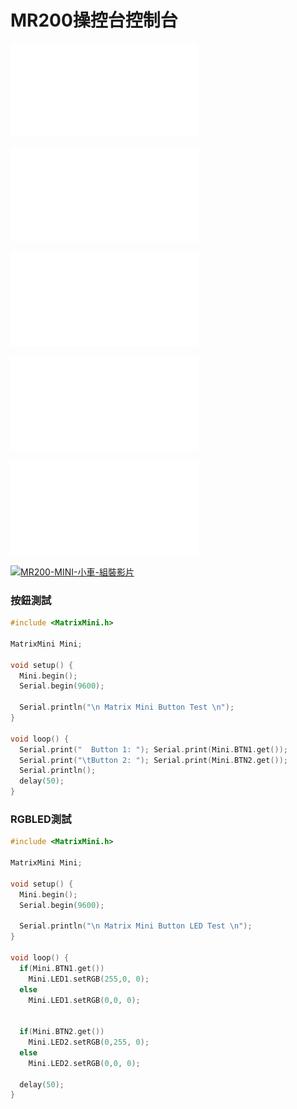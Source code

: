 # MR200操控台控制台
![arduino編輯器安裝說明文件](ArduinoInstallation.pdf) 
 
![MINI控制器外觀說明](Matrix_Mini.pdf) 

![MINI控制器腳位定義文件](Mini_Pin_Definition.pdf) 

![MINI Car 安裝說明文件](Mini_Car_Assembly.pdf)

![超音波_紅外線安裝說明文件](Sensor_Servo_Assembly.pdf)


[![MR200-MINI-小車-組裝影片](../MR200.jgp)](https://www.youtube.com/playlist?list=PLLVBR5MLJ8AW4XOThhsSQz_84RyxFMdV0)
### 按鈕測試

```c
#include <MatrixMini.h>

MatrixMini Mini;

void setup() {
  Mini.begin(); 
  Serial.begin(9600);

  Serial.println("\n Matrix Mini Button Test \n");
}

void loop() {
  Serial.print("  Button 1: "); Serial.print(Mini.BTN1.get());
  Serial.print("\tButton 2: "); Serial.print(Mini.BTN2.get());
  Serial.println();
  delay(50);
}
```

### RGBLED測試

```c
#include <MatrixMini.h>

MatrixMini Mini;

void setup() {
  Mini.begin(); 
  Serial.begin(9600);

  Serial.println("\n Matrix Mini Button LED Test \n");
}

void loop() {
  if(Mini.BTN1.get()) 
    Mini.LED1.setRGB(255,0, 0);
  else
    Mini.LED1.setRGB(0,0, 0);


  if(Mini.BTN2.get()) 
    Mini.LED2.setRGB(0,255, 0);
  else
    Mini.LED2.setRGB(0,0, 0);
  
  delay(50);
}
```


